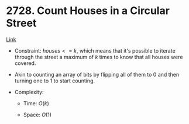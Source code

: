 # 2728. Count Houses in a Circular Street

[Link](https://leetcode.com/problems/count-houses-in-a-circular-street)

- Constraint: $houses <= k$, which means that it's possible to iterate through
  the street a maximum of $k$ times to know that all houses were covered.

- Akin to counting an array of bits by flipping all of them to 0 and then
  turning one to 1 to start counting.

- Complexity:

  - Time: $O(k)$

  - Space: $O(1)$
